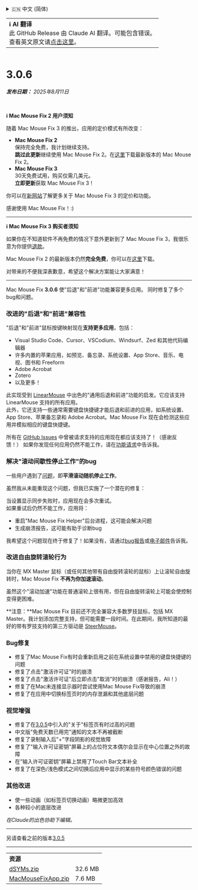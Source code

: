 <details>
<summary>🇨🇳 中文 (简体)</summary>

[🇬🇧 English (GitHub Release)](https://github.com/noah-nuebling/mac-mouse-fix/releases/tag/3.0.6)\
[🇩🇪 Deutsch](https://redirect.macmousefix.com/?target=mmf-release&tag=3.0.6&locale=de)\
[🇻🇳 Tiếng Việt](https://redirect.macmousefix.com/?target=mmf-release&tag=3.0.6&locale=vi)\
**🇨🇳 中文 (简体)**\
[🇨🇳 中文 (繁體)](https://redirect.macmousefix.com/?target=mmf-release&tag=3.0.6&locale=zh-Hant)\
[🇭🇰 中文（香港)](https://redirect.macmousefix.com/?target=mmf-release&tag=3.0.6&locale=zh-HK)\
[🇰🇷 한국어](https://redirect.macmousefix.com/?target=mmf-release&tag=3.0.6&locale=ko)\
[Help translate Mac Mouse Fix to different languages!](https://github.com/noah-nuebling/mac-mouse-fix/discussions/731)
</details>
<table align=><td>
<b>ℹ️ AI 翻译</b><br>
此 GitHub Release 由 Claude AI 翻译。可能包含错误。<br>
查看英文原文请<a href="https://github.com/noah-nuebling/mac-mouse-fix/releases/tag/3.0.6">点击这里</a>。
</td></table>

<table></table>

# 3.0.6
***发布日期：** 2025年8月11日*

<br>

**ℹ️ Mac Mouse Fix 2 用户须知**

随着 Mac Mouse Fix 3 的推出，应用的定价模式有所改变：

- **Mac Mouse Fix 2**\
保持完全免费，我计划继续支持。\
**跳过此更新**继续使用 Mac Mouse Fix 2。在[这里](https://redirect.macmousefix.com/?target=mmf2-latest&locale=zh-Hans)下载最新版本的 Mac Mouse Fix 2。
- **Mac Mouse Fix 3**\
30天免费试用，购买仅需几美元。\
**立即更新**获取 Mac Mouse Fix 3！

你可以在[新网站](https://macmousefix.com/)了解更多关于 Mac Mouse Fix 3 的定价和功能。

感谢使用 Mac Mouse Fix！:)

---

**ℹ️ Mac Mouse Fix 3 购买者须知**

如果你在不知道软件不再免费的情况下意外更新到了 Mac Mouse Fix 3，我很乐意为你提供[退款](https://redirect.macmousefix.com/?target=mmf-apply-for-refund&locale=zh-Hans)。

Mac Mouse Fix 2 的最新版本仍然**完全免费**，你可以在[这里](https://redirect.macmousefix.com/?target=mmf2-latest&locale=zh-Hans)下载。

对带来的不便我深表歉意，希望这个解决方案能让大家满意！

---

Mac Mouse Fix **3.0.6** 使"后退"和"前进"功能兼容更多应用。
同时修复了多个bug和问题。

### 改进的"后退"和"前进"兼容性

"后退"和"前进"鼠标按键映射现在**支持更多应用**，包括：
- Visual Studio Code、Cursor、VSCodium、Windsurf、Zed 和其他代码编辑器
- 许多内置的苹果应用，如预览、备忘录、系统设置、App Store、音乐、电视、图书和 Freeform
- Adobe Acrobat
- Zotero
- 以及更多！

此实现受到 [LinearMouse](https://github.com/linearmouse/linearmouse) 中出色的"通用后退和前进"功能的启发。它应该支持 LinearMouse 支持的所有应用。\
此外，它还支持一些通常需要键盘快捷键才能后退和前进的应用，如系统设置、App Store、苹果备忘录和 Adobe Acrobat。Mac Mouse Fix 现在会检测这些应用并模拟相应的键盘快捷键。

所有在 [GitHub Issues](https://github.com/noah-nuebling/mac-mouse-fix/issues?q=state%3Aclosed%20label%3A%22Universal%20Back%20and%20Forward%22) 中曾被请求支持的应用现在都应该支持了！（感谢反馈！）
如果你发现任何应用仍然不能工作，请在[功能请求](http://redirect.macmousefix.com/?target=mmf-feedback-feature-request&locale=zh-Hans)中告诉我。

### 解决"滚动间歇性停止工作"的bug

一些用户遇到了[问题](https://github.com/noah-nuebling/mac-mouse-fix/issues?q=is%3Aissue%20state%3Aclosed%20stops%20working%20label%3A%22Scroll%20Stops%20Working%20Intermittently%22)，即**平滑滚动随机停止工作**。

虽然我从未能重现这个问题，但我已实施了一个潜在的修复：

当设置显示同步失败时，应用现在会多次重试。\
如果重试后仍然不能工作，应用将：
- 重启"Mac Mouse Fix Helper"后台进程，这可能会解决问题
- 生成崩溃报告，这可能有助于诊断bug

我希望这个问题现在终于修复了！如果没有，请通过[bug报告](http://redirect.macmousefix.com/?target=mmf-feedback-bug-report&locale=zh-Hans)或[电子邮件](http://redirect.macmousefix.com/?target=mailto-noah&locale=zh-Hans)告诉我。

### 改进自由旋转滚轮行为

当你在 MX Master 鼠标（或任何其他带有自由旋转滚轮的鼠标）上让滚轮自由旋转时，Mac Mouse Fix **不再为你加速滚动**。

虽然这个"滚动加速"功能在普通滚轮上很有用，但在自由旋转滚轮上可能会使控制变得更困难。

**注意：**Mac Mouse Fix 目前还不完全兼容大多数罗技鼠标，包括 MX Master。我计划添加完整支持，但可能需要一段时间。在此期间，我所知道的最好的带有罗技支持的第三方驱动是 [SteerMouse](https://plentycom.jp/en/steermouse/)。

### Bug修复

- 修复了Mac Mouse Fix有时会重新启用之前在系统设置中禁用的键盘快捷键的问题
- 修复了点击"激活许可证"时的崩溃
- 修复了点击"激活许可证"后立即点击"取消"时的崩溃（感谢报告，Ali！）
- 修复了在Mac未连接显示器时尝试使用Mac Mouse Fix导致的崩溃
- 修复了在应用中切换标签页时的内存泄漏和其他底层问题

### 视觉增强

- 修复了在[3.0.5](https://redirect.macmousefix.com/?target=mmf-release&tag=3.0.5&locale=zh-Hans)中引入的"关于"标签页有时过高的问题
- 中文版"免费天数已用完"通知的文本不再被截断
- 修复了录制输入后"+"字段阴影的视觉故障
- 修复了"输入许可证密钥"屏幕上的占位符文本偶尔会显示在中心位置之外的故障
- 在"输入许可证密钥"屏幕上禁用了Touch Bar文本补全
- 修复了在深色/浅色模式之间切换后应用中显示的某些符号颜色错误的问题

### 其他改进

- 使一些动画（如标签页切换动画）略微更加高效
- 各种较小的底层改进

*在Claude的出色协助下编辑。*

---

另请查看之前的版本[3.0.5](https://redirect.macmousefix.com/?target=mmf-release&tag=3.0.5&locale=zh-Hans)

---

<table align="start">
<tr>
    <td colspan=2>
        <b>资源</b>
    </td>
</tr>
<tr>
    <td><a href="https://github.com/noah-nuebling/mac-mouse-fix/releases/download/3.0.6/dSYMs.zip">dSYMs.zip</a></td>
    <td>32.6 MB</td>
</tr>
<tr>
    <td><a href="https://github.com/noah-nuebling/mac-mouse-fix/releases/download/3.0.6/MacMouseFixApp.zip">MacMouseFixApp.zip</a></td>
    <td>7.6 MB</td>
</tr>
</table>